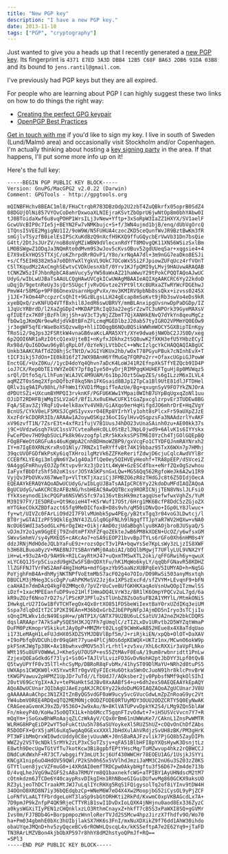 ```yaml
---
title: "New PGP key"
description: "I have a new PGP key."
date: 2013-11-18
tags: ["PGP", "cryptography"]
---
```

Just wanted to give you a heads up that I recently generated a [new PGP
key](https://dl.dropboxusercontent.com/u/17059539/public.asc). Its
fingerprint is `4371 E7ED 3A3D DBB4 12B5 C68F BA63 2DB6 91DA 03B8` and
its bound to `jens.rantil@gmail.com`.

I've previously had PGP keys but they are all expired.

For people who are learning about PGP I can highly suggest these two
links on how to do things the right way:

-   [Creating the perfect GPG
    keypair](https://alexcabal.com/creating-the-perfect-gpg-keypair/)
-   [OpenPGP Best
    Practices](https://we.riseup.net/riseuplabs+paow/openpgp-best-practices)

[Get in touch with me](|filename|pages/about-me.rst) if you'd like to
sign my key. I live in south of Sweden (Lund/Malmö area) and
occasionally visit Stockholm and/or Copenhagen. I'm actually thinking
about hosting a [key signing
party](http://cryptnet.net/fdp/crypto/keysigning_party/en/keysigning_party.html)
in the area. If that happens, I'll put some more info up on it!

Here's the full key:

    -----BEGIN PGP PUBLIC KEY BLOCK-----
    Version: GnuPG/MacGPG2 v2.0.22 (Darwin)
    Comment: GPGTools - http://gpgtools.org

    mQINBFHchv8BEAC1ml8/FHaCtrqbR7B3DBzOdp2U2zbT4ZuQBkrfx05oprB0SdZ4
    08DGUjOlNi857VYOvCoDehrDxwoaXLNIEjraKSvtZbOprU6jwNtOp8m0bhYAbw0I
    tJ0BToidaXwf6u8vqPOHP1WrsILj3vNew+Yftp+3xSoRpW3IaZZ1HXYX/SV1aelF
    GcwUVcBIP0c7Ie5j+BEYN2Fw7vNMKbujc+S+f/3WN4ujmd1bjB/enq/dUbVgOrcQ
    1TQnsI5VEE2MgigNU1I2/9oW9W/N5FUHUA4czocZKD5ceQunfWvJR9BztBwKm3fR
    smGjlvTSyzfB0ielEsIPScXuKdBzQ9nXcfH9KXQ9ffuGQycbErVwVb31Dn7bsQie
    G4tt/2DtJsJUrZV/noB8oVgMZiWBN9dVlecxnRdYfT8MOvgQK11XN56WSizSxlBm
    LMOBSWgwZ1ODqJa3NQmRto0dMvm9S3wJov5cKvsOBuv52gdUUeqSar+xqgsie4+4
    E7X9xEkYHQS5TTXjC/oKZhrpdRrROvP1/Y8o/xrNqAA7dl+3m9nGG7eaDko8ESJi
    +s/Cf5EIH8382m5a7o0DhYwXlYgkVL9UkC7OCoWx5Si2FJpiowZUFqUcz4rfVOnT
    C5lTKqudMz2AxCmghSEwtvCVDkUesnXbT/0Yrv1KJfpQMI9yLMvj9HAUvwARAQAB
    tCNKZW5zIFJhbnRpbCA8amVucy5yYW50aWxAZ21haWwuY29tPokCPQQTAQoAJwUC
    UdyG/wIbLwUJBaTsAAULCQgHAwUVCgkICwUWAgMBAAIeAQIXgAAKCRC6Yy22kdoD
    uDqjD/9getnReUy3sjQr5SUgcfjvRvDGvtze2YPt9ltXcBURxaZTwRYWcFDGEhwJ
    PmvW4r58MGp+9PF86OnexUsarnHpgPvXx/mv3KMIRV9pbNb8ssQkx+izvss0245X
    j1JE+7kOm44PccpzrCsQhIt+9GzBLgsLLH24gEcap8mSoKvt9jRb3swVo4eDs9kR
    xyeBQxQ/zvKNFUQ4VTfBxhil8JedR6swUBRVY/mmBLAnxipgUvsnwDpPaDGDp/IZ
    1JqUcYRBrdD/l2XaZgGDpI+MKDAPIRcIqQ3a22egSrZzwTC3uNPOrk39GyeMAXsV
    gfIUEfzx7K0FjBzFhlHjjSh+aV3cT3yNjZZbmT7QjXANHkENvQ7dYkYn8qeuMgCz
    fbOw1gJKmQNr9ewRdjdVkBtBFnZFLcmqMGEDlbzJ20ab57tyIGRO2VPMmYQ0EOw9
    jr3egWF5qfErWaeBoXSQzvw8p+hliIDDqgB6NQuBQSikWWhmWOCY5GXBipTEnKgy
    TRoSi2/9qJps32FSRtkW4vnaGB6vaKcLAMA5XYt/XYe9dwa6jNWObC2JJS0D/xeg
    6p2QOI6NR1aRzIOtcQ1exUjteBI+nKyfxJDkhx2tSQ8uwK2fXKH3efU5YHbzECyI
    Rx98d/QuI6DOwu96yBlgRpLOf/0zYeNjLVtbDcC++WNcIzlgcYkCHAQQAQIABgUC
    Unkb3AAKCRAfTdZO8hjScTNtD/wJGIYUKUx2hb/wOxT78PGyuPBuk7cNInhEvX+T
    tICF3ikj57dOn+IE0k816f2TJWX9BAnH6YfMuGq7FQRPo2rr+OfaxcUGpiGJPowW
    EnctGE/+UxZ0Ku//1ycD4doYq4Qhvn7aDcK4LoWJ41R2EfnpXkSTfYEZQcb9ID4P
    ioJ7CX/Rep0bTE1YWYZeOEY7pf8gIye50+yDrjRIMPgqKHUHEFTguHj8p0MVWqz5
    srQl/Dtfo5q/LlhFumjWiAJVC4M9UAM/6s1bpJOzt5GwpZES/s6gILzzM6xILVL4
    aqMZZT0sSmq2XfpnDQfbzF8kq5Nn1FKGsaid8BJp12TpCa1Bl9UtE81dlJFTDHel
    QRlv3ig9AIPu98hL/hFhWm1fXVD1fMqpifTeAzUe/Bg+qxugnSyV9FO7YkZNJOrA
    dPDUtSZi+UXcumBYMPQI3rvknKF/PGFU6KWw1YMpai0WIhB7UYpBqUgxqZoNl1uu
    OJiDT2RDHFBjWMgISLV2aGf/BfILXx0uEHwCUFK1tGaZpxcglzrpvEr3TUDEw8BG
    FqA/SEav3ZjYRqFiQv4elk8axYv4VH8/GiAXqo9erHqHifgdJO6mhrDrE+HqZVgY
    BcnUS/CYkV0eLF5MXSJCgHSIyvxvrO4ERp8YIrhYly1oht8sPlcxFr59aUXpZJzE
    XxzFdrkCDQRR3Ib/ARAAw1A2oywOSKgz36oCIGylHvvQSqpzsFa3NAAdzrlYvAKF
    xV96zvfT1N/7ZsrE3t+4xfRz1fujV7B1UusJ4hDO23vUnaSAinh0zu+AE00kk37s
    j9C+UVdzwGsqh7kUC1ssV7CvteaReHcOLL0StBzlJNpLOjwd9+6AlvK1s6IYYskx
    FwCePDev7HO9qbSUcLPk8k96vzogfplzRr5kKxksSPSTM6I0YzCh4TjGOlGQEpBQ
    FOgBFWeOtGRGFuAs46uKgWpA2CnhBDHmoWZBP9/gxVcgFo1CTYDFQJnmRAYNrxh2
    IY+m7IgE0XRNzKrxRsO1Nly/7RNZx1TeRYffvBt74K19bbaz95TxX6WXn7p7HMhj
    39qcUVOFGDfWkPsKy6iqTXHroilgMzVk6ZZFKeRerifZdwjD6cjuCqlcAwdVYlBr
    CCEBfKLYE4gi3mlgNm6YZw1g4Oa3flQe0ey5QIHVEyHeohf+TRA8pEEP/dSVceiZ
    9A4ggGFmRhuyEOJZpfKtvpv9rXz3jDz1tL4WyW+GzESCdfbx+eNrfZQxOgSzwhou
    IaFyxfBbDfz5hf502oK1ssrJO5YASKPsnGxLQw+MG56Qq562RgfoWeJk6A2w1IR9
    VyjQv3PbOVKvX67WweTp+VlTtKTjXaziCj3FMBZO6zR8zTHdGJc8t6Z5DIdjOecA
    EQEAAYkERAQYAQoADwUCUdyG/wIbLgUJBaTsAAIpCRC6Yy22kdoDuMFdIAQZAQoA
    BgUCUdyG/wAKCRCBzAFBzNG/hsbHEAC9AwQQTBcxq9RORICNjjTEN8VNslJLFsiO
    fYkXseynodE1kcPQGPa6NSVWSSfc97a136vtBsHk9mztagqUsefwfwxVghZs/YuM
    M39I97FY/IE5DREu+Qt9KoieH4T+KSrWuf17O5t/6Hrg1MK6BcfP8DdC5zZGjoZX
    mYTGkeCOkXZBDfazct65fg9MeDICfoxB+D8s9vh/qM50iDNvQo+IGp0LY8Jlwuc+
    fy+wt/UIVZc0FArLiO9d2I7F9lvMUmbk5pw4PEg/yB2txTgq3r04voG3LDwtcj/l
    BT0rjwGTAIIzPF59QklEg3NY4JZLGlq0GpFNLh9lNgqfTTJpYaR7WV2HQXw+vNA0
    NcOU6SWdI3a5odGLxP6rOgIWz+OikjrAmD0zjUdaBbghlyu8KAOjbroBJUSyaQ/S
    vDJmJY2o1ym9GgEEjT9ZndtmPfXhFZFqoZEkteJwB6PM8kXOEN+UcOZ/y6wfsxGM
    SWxvSmhmV/sy4yMXEQ5+cAKcAo7+oSA9iEOP21bvvBpJTYLs6rGFo0Xh6nHM0s4Y
    ddzJRNjMdHOdeJQLbYaFuE9z+rozsOpcT3v1PA+bqwYsSe7KpLsWy3zLjzIS8XWF
    h3H68LBuoa0yzV+MAE8NJ7tSBAnYWMj0AabiAI/bDQlbMgwjT7UFlyLUL9VNX2Yf
    iH+wL+93u2A+D/9AH9k+RILCayRtHJ47+uQxmTMSwXTL2oki/qFFGRwih6y+qwuX
    xLYC6Q1J5rp5CiuzdU9gHZwSFSBnQDXtFu/hK1MqWo6kyLY/qqQbFGNavR58KDHZ
    llZGFFNJTVrFWS2AmF4HgIHoMa+mdfGgxzYb95aaNzXUBPqEeV5IUMYAD+h+NqSG
    PoYjghFmB4A+dhMyjNKTNPfVoEtmMbS7acF02g4o7OIo/D09RwSi503anyMsxtqh
    DBUCLM3jMHeg3CscDgP/uAhPKMeSV2Jzj6x1XPSzExcFd/sfZVYM+LEvqnF9+bFN
    caAHAIn7dmDAzQ4kgF0ZMMqc0/7pVZrUuCveBUfGKHKXaqAoVsnUwQOp1TzmwlSS
    iDzf+1xacMPEEanfuDP9vo21Hlf1HmaDQ4LVrW3z/BR1lK6OmpYPQCv2uL7gd/6a
    kR9uZOzf6Nno7rD27s/lPScKPJPFlu2sTlUnbZ8ZsOo5uFB2A1YMYlL/MtmkONiS
    IHwkgLrU27IGw1BfVTCHTegOx4Qx8rtXO851FDSbeWiIextBaYOrxUZdIKq3eiUM
    Sspa7dlqDdItT2C1P2KI9EAn+M36bQxGrbZJbEPPpNFpJAjmDD5nIryo3sTCjiIu
    sQnqIMLWkv1dcN49EspH+w/pNTP1X/GNTX79U2BU6uLCSatUVJA2neZH2bkCDQRS
    dqslARAApr7A7kSaPySQE5H3KJQ7Fh7gUmqlC/zTI2LxDv1URvtb2D5WYZqtWmaP
    DuFM0PzKmoprVSkikutJAy0pP+MMZMrt02LsgE9CWmKwAB52HEue8x4X8aTdqUao
    i173LeMAgH1LeFUJdHX05XDZSYMJDBVlBpf5m/J+riRjkiEN/xpQb+OlOT+DaXAV
    +I9oPbfq0VDCUhi0r09qGHt77yue4PlCjNOs6dpKEWQX+UKTz1nx/MCwnO6okW9p
    pkFSnKJWgTp38K+Ax18bwhxvdMOV5n3lrLrhtl+zv5xv/XhL6cRXXir3aVpFLNko
    WMt195u8UFV0WWwLJ+KheSyU7OUSP+es55ZtMAvF0EuA/19um8rwbnridtt1PnLw
    ZzjexQOEaGdkdGf73ly1+Ss0G+TAJlVlLvizFO3GvDvNohH2ptJbDYY3Lpf0tQvB
    Q5twyUPYfF0v35lTl+hcSyMp/DBRoR8qFvbMx/41hyST09DlMaYU+NRh2d0tuPS5
    UWXAps1CWQKW0l+XSYxwtRTr0gvVEyFIEcHu6OtkaSWnOcJuoN91hr8klcPnvBrW
    tKWGPVawuv2pHPMZ1UpJDr7uTd//LfbUdJ7/AQksber2jv0PpbsfNMf9qkOlSIhI
    20vtV69GcYgIX+AJv+tePHaHktSdJBv0XxAABfS4+u+6dh2exS0AEQEAAYkEpAQY
    AQoADwUCUnarJQIbAgUJAeEzgAKJCRC6Yy22kdoDuMG9IAQZAQoAZgUCUnarJV8U
    gAAAAAAuAChpc3N1ZXItZnByQG5vdGF0aW9ucy5vcGVucGdwLmZpZnRoaG9yc2Vt
    YW4ubmV0REE4RDQxQTQ2MEM0Njc0ODZFODE0RTUyMDY3OUU2ODZCRTY5Q0EyNwAK
    CRAGeeaGvmnKJ9xZD/9536O+2w9xAu/N+8KlVATUPvvDpkYK2S4/LMg9ZQn5blAW
    Fn/mkeyP40/KoHwJ5o0QTX1Lk+hb6MccT5gqnFTzvOdwt+7+iH5USVcVvcn7Y7+R
    mQqYm+jSoGxwBhWRoAajqZLCzWkAyV/CQx0rBm61nUWWuKe7/CAknL1ZnsPwWMTR
    WLRHG8HPqEiDP2wYT5oFukCtUu5h786aSUYoykeXl5RUZ5hUZ+cOQvOnChDfZAbs
    R5DODFX+QrX5jaMl6uXq5wgAqOGExxXXXlJbHdXulAhVRdjzSvUH8zBK/PM3gHrK
    PT3WFibMmQrxWI0wdcUddy0C8ejvUuuWK+J0nSBaRAJFzvlik7PjGQ8b5ZayDIPh
    WWZ2y2VST9cNDklSrMYk2zLP3xCSoTZsjv+qFA51BlbHFI8pYXQsHywK3DsnjtLz
    E8wth9DecUgwTGtVfTu7kotKcw3Bi8gpbfEPtYHscMq/ToMZwvup4hkz2rQBWCCJ
    DNdCuKdWxhF+R73CT/wbggifY3mLUt3cj6Uf430WWCHr78EOEU1AG/1UsjkJSYYi
    KNCgX1nip6uO4HdOV59QWl/P2kSh0h65x5VVlhdJmziJaMM3C2nU6u3SZ03zZ0KS
    GTYtluen8jycVZFmuG0+i4XRdAI0emfTRDCpw0AkybHgftu3f56D67+Zm4de713b
    D/4vqLheJVgG9wZGFS2sA8a7RMUYrm8Q1baxnekfcWG+aTPIBY1AyUHNdscM2tM7
    cOtmkdzm6JTCDe6Y40caypRsvDIkgIHn1RhNBoeGIGuiDUfwvMg860GCKX9aksUO
    RZ3yLjeoThDCTraakMtJWJ7uLqlIYcRHXg5RqS1FQigysolTq2of8iYInv9tDW4H
    34OOnO0XRD8N7iy36bQEdqbzCp+WNeM6W7eO4X4Xw2MoopjbG52iCysOL9yPjZCF
    LoFNfVLaALTfFbrdgeLoHT3laSp9sbGtORHKti2RkPd/KxwmC0xpVKBAGcdLx7A+
    7D9pmJP9kZnfpP4QK9RjeCTTYRiB1swI1DvDxIoLQXK4jNHjnu0aod8Ex336ZyzC
    a0kysWGXiTIyPEN1zCHQnklxzLO3RthmCnayxZ+hkfT7cB5S3xPaWXI8SQ+gGVMr
    Ivs0m/FJ7BDb4G+BorppmpozWnnloRerTVJd2SSMcw4hpzJirzX7fhdfv9O/Wo70
    ha+Pm034gbmhE0bXc3hUIbjlakSX7HK6s3FnI/mxNuXDXikZ9f76dd1AhW30ihdo
    obaUYqeJMQnD+hv5zyQqceBCv6rROWHLQscqL4x/kKS5eftpA7e2E62Yq9+jTaFD
    TN3RArLMZVBon4kjbObXP597r8hhY8dM2hstyoQPmJf+RQ==
    =SPl3
    -----END PGP PUBLIC KEY BLOCK-----
